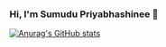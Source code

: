 ### Hi, I'm Sumudu Priyabhashinee 👋

[![Anurag's GitHub stats](https://github-readme-stats.vercel.app/api?username=SumuduPriyabhashinee)](https://github.com/anuraghazra/github-readme-stats)
<!--
- 🔭 I’m currently working on ...
- 🌱 I’m currently learning ...
- 👯 I’m looking to collaborate on ...
- 🤔 I’m looking for help with ...
- 💬 Ask me about ...
- 📫 How to reach me: ...
- 😄 Pronouns: ...
- ⚡ Fun fact: ...
-->
